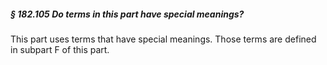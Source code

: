 ##### § 182.105 Do terms in this part have special meanings? #####

This part uses terms that have special meanings. Those terms are defined in subpart F of this part.